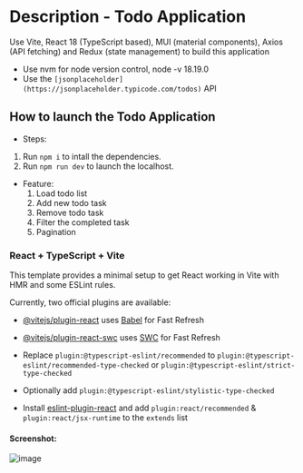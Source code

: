 # Description - Todo Application
Use Vite, React 18 (TypeScript based), MUI (material components), Axios (API fetching) and Redux (state management) to build this application

- Use nvm for node version control, node -v 18.19.0
- Use the `[jsonplaceholder](https://jsonplaceholder.typicode.com/todos)` API
  
## How to launch the Todo Application

- Steps:
1. Run `npm i` to intall the dependencies.
2. Run `npm run dev` to launch the localhost.

- Feature:
  1. Load todo list
  2. Add new todo task
  3. Remove todo task
  4. Filter the completed task
  5. Pagination
   
### React + TypeScript + Vite

This template provides a minimal setup to get React working in Vite with HMR and some ESLint rules.

Currently, two official plugins are available:

- [@vitejs/plugin-react](https://github.com/vitejs/vite-plugin-react/blob/main/packages/plugin-react/README.md) uses [Babel](https://babeljs.io/) for Fast Refresh
- [@vitejs/plugin-react-swc](https://github.com/vitejs/vite-plugin-react-swc) uses [SWC](https://swc.rs/) for Fast Refresh


- Replace `plugin:@typescript-eslint/recommended` to `plugin:@typescript-eslint/recommended-type-checked` or `plugin:@typescript-eslint/strict-type-checked`
- Optionally add `plugin:@typescript-eslint/stylistic-type-checked`
- Install [eslint-plugin-react](https://github.com/jsx-eslint/eslint-plugin-react) and add `plugin:react/recommended` & `plugin:react/jsx-runtime` to the `extends` list

#### Screenshot:
![image](https://github.com/user-attachments/assets/40acd6c4-5157-4bc3-8831-cfa95c057792)
